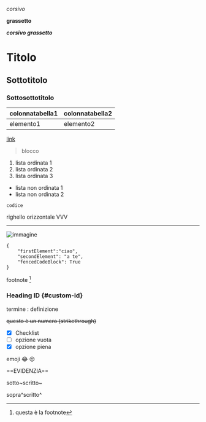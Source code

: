 <!-- @format -->

_corsivo_

**grassetto**

**_corsivo grassetto_**

# Titolo

## Sottotitolo

### Sottosottotitolo

| colonnatabella1 | colonnatabella2 |
| --------------- | --------------- |
| elemento1       | elemento2       |

[link]("https://link.com")

> blocco

1. lista ordinata 1
2. lista ordinata 2
3. lista ordinata 3

- lista non ordinata 1
- lista non ordinata 2

`codice`

righello orizzontale VVV

---

![immagine]("C:\Users\costa\Downloads\6BED4BB8-526F-468F-8B47-F9BDB03931BD.jpg")

```
{
    "firstElement":"ciao",
    "secondElement": "a te",
    "fencedCodeBlock": True
}
```

footnote [^1]

[^1]: questa è la footnote

### Heading ID {#custom-id}

termine
: definizione

~~questo è un numero (strikethrough)~~

- [x] Checklist
- [ ] opzione vuota
- [x] opzione piena

emoji :joy: :pensive:

==EVIDENZIA==

sotto~scritto~

sopra^scritto^
